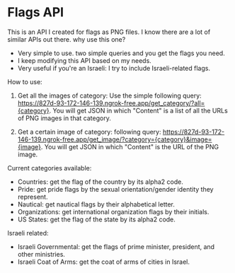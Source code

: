 # Flags API
This is an API I created for flags as PNG files.
I know there are a lot of similar APIs out there. why use this one?
- Very simple to use. two simple queries and you get the flags you need.
- I keep modifying this API based on my needs. 
- Very useful if you're an Israeli: I try to include Israeli-related flags.

How to use:

1. Get all the images of category:
Use the simple following query:
https://827d-93-172-146-139.ngrok-free.app/get_category/?all={category}.
You will get JSON in which "Content" is a list of all the URLs of PNG images in that category.

2. Get a certain image of category:
following query:
https://827d-93-172-146-139.ngrok-free.app/get_image/?category={category}&image={image}.
You will get JSON in which "Content" is the URL of the PNG image.

Current categories available:
- Countries: get the flag of the country by its alpha2 code.
- Pride: get pride flags by the sexual orientation/gender identity they represent.
- Nautical: get nautical flags by their alphabetical letter.
- Organizations: get international organization flags by their initials.
- US States: get  the flag of the state by its alpha2 code.

Israeli related:
- Israeli Governmental: get the flags of prime minister, president, and other ministries.
- Israeli Coat of Arms: get the coat of arms of cities in Israel.
